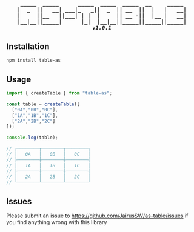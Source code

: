 <h5 align="center">
<pre> _____  _____      _____  _____  _____  __     _____ 
|  _  ||   __| ___|_   _||  _  || __  ||  |   |   __|
|     ||__   ||___| | |  |     || __ -||  |__ |   __|
|__|__||_____|      |_|  |__|__||_____||_____||_____|
v1.0.1
</pre>
</h5>

## Installation

```bash
npm install table-as
```

## Usage

```js
import { createTable } from "table-as";

const table = createTable([
  ["0A","0B","0C"],
  ["1A","1B","1C"],
  ["2A","2B","2C"]
]);

console.log(table);

// ┌────────┬────────┬────────┐
// │   0A   │   0B   │   0C   │
// ├────────┼────────┼────────┤
// │   1A   │   1B   │   1C   │
// ├────────┼────────┼────────┤
// │   2A   │   2B   │   2C   │
// └────────┴────────┴────────┘
```

## Issues

Please submit an issue to https://github.com/JairusSW/as-table/issues if you find anything wrong with this library
